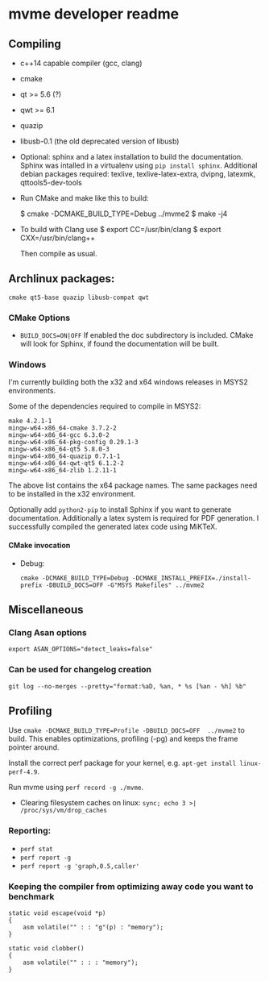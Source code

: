 # mvme developer readme

## Compiling

* c++14 capable compiler (gcc, clang)
* cmake
* qt >= 5.6 (?)
* qwt >= 6.1
* quazip
* libusb-0.1 (the old deprecated version of libusb)
* Optional: sphinx and a latex installation to build the documentation.
  Sphinx was intalled in a virtualenv using `pip install sphinx`.
  Additional debian packages required: texlive, texlive-latex-extra, dvipng,
  latexmk, qttools5-dev-tools

* Run CMake and make like this to build:

    $ cmake -DCMAKE_BUILD_TYPE=Debug ../mvme2
    $ make -j4

* To build with Clang use
    $ export CC=/usr/bin/clang
    $ export CXX=/usr/bin/clang++

  Then compile as usual.

## Archlinux packages:
`cmake qt5-base quazip libusb-compat qwt`

### CMake Options
* `BUILD_DOCS=ON|OFF`
  If enabled the doc subdirectory is included. CMake will look for Sphinx, if
  found the documentation will be built.

### Windows

I'm currently building both the x32 and x64 windows releases in MSYS2
environments.

Some of the dependencies required to compile in MSYS2:

    make 4.2.1-1
    mingw-w64-x86_64-cmake 3.7.2-2
    mingw-w64-x86_64-gcc 6.3.0-2
    mingw-w64-x86_64-pkg-config 0.29.1-3
    mingw-w64-x86_64-qt5 5.8.0-3
    mingw-w64-x86_64-quazip 0.7.1-1
    mingw-w64-x86_64-qwt-qt5 6.1.2-2
    mingw-w64-x86_64-zlib 1.2.11-1

The above list contains the x64 package names. The same packages need to be
installed in the x32 environment.

Optionally add `python2-pip` to install Sphinx if you want to generate
documentation. Additionally a latex system is required for PDF generation. I
successfully compiled the generated latex code using MiKTeX.

#### CMake invocation
* Debug:

  `cmake -DCMAKE_BUILD_TYPE=Debug -DCMAKE_INSTALL_PREFIX=./install-prefix -DBUILD_DOCS=OFF -G"MSYS Makefiles" ../mvme2`


## Miscellaneous

### Clang Asan options
`export ASAN_OPTIONS="detect_leaks=false"`

### Can be used for changelog creation
`git log --no-merges --pretty="format:%aD, %an, * %s [%an - %h] %b"`

## Profiling

Use `cmake -DCMAKE_BUILD_TYPE=Profile -DBUILD_DOCS=OFF  ../mvme2` to build.
This enables optimizations,  profiling (-pg) and keeps the frame pointer
around.

Install the correct perf package for your kernel, e.g. `apt-get install linux-perf-4.9`.

Run mvme using `perf record -g ./mvme`.

* Clearing filesystem caches on linux:
    `sync; echo 3 >| /proc/sys/vm/drop_caches`

### Reporting:
* `perf stat`
* `perf report -g`
* `perf report -g 'graph,0.5,caller'`

### Keeping the compiler from optimizing away code you want to benchmark

```
static void escape(void *p)
{
    asm volatile("" : : "g"(p) : "memory");
}

static void clobber()
{
    asm volatile("" : : : "memory");
}
```
